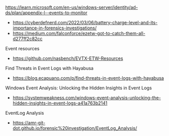https://learn.microsoft.com/en-us/windows-server/identity/ad-ds/plan/appendix-l--events-to-monitor

- https://cyberdefnerd.com/2022/03/06/battery-charge-level-and-its-importance-in-forensics-investigations/
- https://medium.com/falconforce/ezetw-got-to-catch-them-all-d277ff2c82cc

Event resources
- https://github.com/nasbench/EVTX-ETW-Resources

Find Threats in Event Logs with Hayabusa
- https://blog.ecapuano.com/p/find-threats-in-event-logs-with-hayabusa

Windows Event Analysis: Unlocking the Hidden Insights in Event Logs
- https://systemweakness.com/windows-event-analysis-unlocking-the-hidden-insights-in-event-logs-a41a763b2141

EventLog Analysis
- https://amr-git-dot.github.io/forensic%20investigation/EventLog_Analysis/
